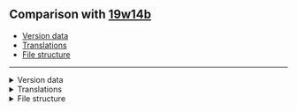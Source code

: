 ## Comparison with [19w14b](https://github.com/PixiGeko/Minecraft-generated-data/tree/19w14b)

- [Version data](#version-data)
- [Translations](#translations)
- [File structure](#file-structure)

<hr/>
<details><summary>Version data</summary>
<table><tr><th></th><th align="left">19w14b</th><th>1.14 Pre-Release 1</th></tr><tr><td>World version</td><td><code>1945</code></td><td><code>1947</code></td></tr><tr><td>Protocol version</td><td><code>471</code></td><td><code>472</code></td></tr></table>
</details>
<details><summary>Translations</summary>
<details>
<summary>
Keys
</summary>

```diff
+ selectWorld.backupEraseCache: Erase cached data
```

</details>
</details>
<details><summary>File structure</summary>
<details>
<summary>
data
</summary>

```diff
+ minecraft/structures/village/desert/villagers/baby.nbt
+ minecraft/structures/village/plains/villagers/baby.nbt
+ minecraft/structures/village/savanna/villagers/baby.nbt
- minecraft/structures/village/snowy/houses/snowy_butchers_shop.nbt
+ minecraft/structures/village/snowy/villagers/baby.nbt
- minecraft/structures/village/taiga/houses/taiga_decoration_1.nbt
- minecraft/structures/village/taiga/houses/taiga_lamp_post_1.nbt
- minecraft/structures/village/taiga/houses/taiga_meeting_point_1.nbt
- minecraft/structures/village/taiga/houses/taiga_sheperds_house_1.nbt
- minecraft/structures/village/taiga/houses/taiga_weapon_smith_1.nbt
+ minecraft/structures/village/taiga/villagers/baby.nbt
- minecraft/tags/blocks/armorer_poi.json
- minecraft/tags/blocks/butcher_poi.json
- minecraft/tags/blocks/cartographer_poi.json
- minecraft/tags/blocks/cleric_poi.json
- minecraft/tags/blocks/farmer_poi.json
- minecraft/tags/blocks/fisherman_poi.json
- minecraft/tags/blocks/fletcher_poi.json
- minecraft/tags/blocks/job_site_poi.json
- minecraft/tags/blocks/leatherworker_poi.json
- minecraft/tags/blocks/librarian_poi.json
- minecraft/tags/blocks/mason_poi.json
- minecraft/tags/blocks/meeting_site_poi.json
- minecraft/tags/blocks/points_of_interest.json
- minecraft/tags/blocks/shepherd_poi.json
- minecraft/tags/blocks/toolsmith_poi.json
- minecraft/tags/blocks/weaponsmith_poi.json
```

</details>
<details>
<summary>
assets
</summary>

```diff
+ minecraft/textures/gui/checkbox.png
```

</details>
</details>